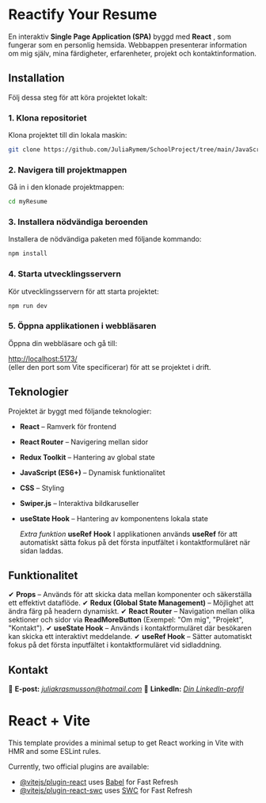 # **Reactify Your Resume**

En interaktiv **Single Page Application (SPA)** byggd med  **React** , som fungerar som en personlig hemsida. Webbappen presenterar information om mig själv, mina färdigheter, erfarenheter, projekt och kontaktinformation.


## Installation

Följ dessa steg för att köra projektet lokalt:

### 1. Klona repositoriet
Klona projektet till din lokala maskin:

```bash
git clone https://github.com/JuliaRymem/SchoolProject/tree/main/JavaScript/myResume
```

### 2. Navigera till projektmappen
Gå in i den klonade projektmappen:

```bash
cd myResume
```

### 3. Installera nödvändiga beroenden
Installera de nödvändiga paketen med följande kommando:

```bash
npm install
```

### 4. Starta utvecklingsservern
Kör utvecklingsservern för att starta projektet:

```bash
npm run dev
```

### 5. Öppna applikationen i webbläsaren
Öppna din webbläsare och gå till:

[http://localhost:5173/](http://localhost:5173/)  
(eller den port som Vite specificerar) för att se projektet i drift.


## **Teknologier**

Projektet är byggt med följande teknologier:

* **React** – Ramverk för frontend
* **React Router** – Navigering mellan sidor
* **Redux Toolkit** – Hantering av global state
* **JavaScript (ES6+)** – Dynamisk funktionalitet
* **CSS** – Styling
* **Swiper.js** – Interaktiva bildkaruseller
* **useState Hook** – Hantering av komponentens lokala state

  *Extra funktion*
  **useRef** **Hook**
  I applikationen används **useRef** för att automatiskt sätta fokus på det första inputfältet i kontaktformuläret när sidan laddas.

## **Funktionalitet**

✔ **Props** – Används för att skicka data mellan komponenter och säkerställa ett effektivt dataflöde.
✔ **Redux (Global State Management)** – Möjlighet att ändra färg på headern dynamiskt.
✔ **React Router** – Navigation mellan olika sektioner och sidor via **ReadMoreButton** (Exempel: "Om mig", "Projekt", "Kontakt").
✔ **useState Hook** – Används i kontaktformuläret där besökaren kan skicka ett interaktivt meddelande.
✔ **useRef Hook** – Sätter automatiskt fokus på det första inputfältet i kontaktformuläret vid sidladdning.

## **Kontakt**

📧 **E-post:** *[j]()uliakrasmusson@hotmail.com*
🔗 **LinkedIn:** [*Din LinkedIn-profil*](#)

# React + Vite

This template provides a minimal setup to get React working in Vite with HMR and some ESLint rules.

Currently, two official plugins are available:

- [@vitejs/plugin-react](https://github.com/vitejs/vite-plugin-react/blob/main/packages/plugin-react/README.md) uses [Babel](https://babeljs.io/) for Fast Refresh
- [@vitejs/plugin-react-swc](https://github.com/vitejs/vite-plugin-react-swc) uses [SWC](https://swc.rs/) for Fast Refresh
